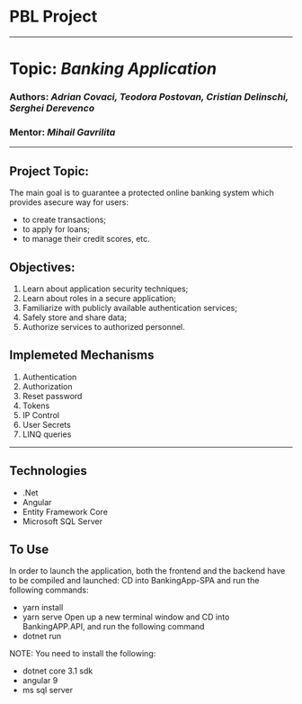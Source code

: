 # PBL Project
-----
# Topic: *Banking Application*
### Authors: *Adrian Covaci, Teodora Postovan, Cristian Delinschi, Serghei Derevenco*
### Mentor: *Mihail Gavrilita*
-----
## Project Topic:
The main goal is to guarantee a protected online banking system which provides asecure way for users: 
* to create transactions; 
* to apply for loans; 
* to manage their credit scores, etc.

## Objectives:
1. Learn about application security techniques;
2. Learn about roles in a secure application;
3. Familiarize with publicly available authentication services;
4. Safely store and share data;
5. Authorize services to authorized personnel.

## Implemeted Mechanisms
1. Authentication 
2. Authorization 
3. Reset password 
4. Tokens 
5. IP Control 
6. User Secrets 
7. LINQ queries
-----
## Technologies
* .Net
* Angular
* Entity Framework Core
* Microsoft SQL Server

## To Use
In order to launch the application, both the frontend and the backend have to be compiled and launched:
CD into BankingApp-SPA and run the following commands:
* yarn install
* yarn serve
Open up a new terminal window and CD into BankingAPP.API, and run the following command
* dotnet run

NOTE: You need to install the following:
* dotnet core 3.1 sdk
* angular 9
* ms sql server
